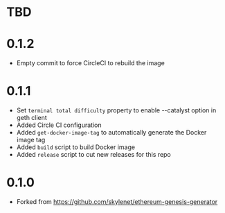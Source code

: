 # TBD

# 0.1.2
* Empty commit to force CircleCI to rebuild the image

# 0.1.1
* Set `terminal total difficulty` property to enable --catalyst option in geth client
* Added Circle CI configuration
* Added `get-docker-image-tag` to automatically generate the Docker image tag
* Added `build` script to build Docker image
* Added `release` script to cut new releases for this repo

# 0.1.0
* Forked from https://github.com/skylenet/ethereum-genesis-generator
